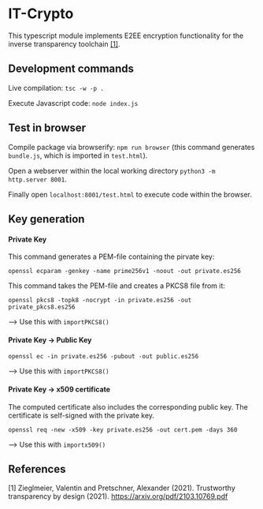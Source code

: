 # IT-Crypto

This typescript module implements E2EE encryption functionality for the inverse transparency toolchain [[1]](#1).

## Development commands
Live compilation: ```tsc -w -p .```

Execute Javascript code: ````node index.js````

## Test in browser

Compile package via browserify: ````npm run browser```` (this command generates ```bundle.js```, which is imported in ```test.html```).

Open a webserver within the local working directory ```python3 -m http.server 8001```.

Finally open ```localhost:8001/test.html``` to execute code within the browser.

## Key generation

#### Private Key
This command generates a PEM-file containing the pirvate key:

```openssl ecparam -genkey -name prime256v1 -noout -out private.es256```

This command takes the PEM-file and creates a PKCS8 file from it:

````openssl pkcs8 -topk8 -nocrypt -in private.es256 -out private_pkcs8.es256````

--> Use this with ```importPKCS8()```

#### Private Key -> Public Key
```openssl ec -in private.es256 -pubout -out public.es256```

--> Use this with ```importPKCS8()```

#### Private Key -> x509 certificate
The computed certificate also includes the corresponding public key.
The certificate is self-signed with the private key.

```openssl req -new -x509 -key private.es256 -out cert.pem -days 360```


--> Use this with ```importx509()```

## References
<a id="1">[1]</a>
Zieglmeier, Valentin and Pretschner, Alexander (2021).
Trustworthy transparency by design (2021).
https://arxiv.org/pdf/2103.10769.pdf




